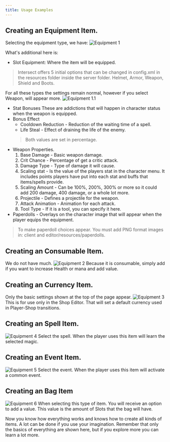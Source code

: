 ```yaml
---
title: Usage Examples
---
```


## Creating an Equipment Item.
Selecting the equipment type, we have:
![Equipment 1](http://www.ascensiongamedev.com/resources/filehost/327ba12f6cc95c0dd3057165de221b97.png)

What's additional here is:
 - Slot Equipment: Where the item will be equipped.
>Intersect offers 5 initial options that can be changed in config.xml in the resources folder inside the server folder.
Helmet, Armor, Weapon, Shield and Boots.

For all these types the settings remain normal, however if you select Weapon, will appear more.
![Equipment 1.1](http://www.ascensiongamedev.com/resources/filehost/dde101f70762ee4e0bce87b04be0b0e0.png)

 - Stat Bonuses
 These are addictions that will happen in character status when the weapon is equipped.
 - Bonus Effect
   - Cooldown Reduction - Reduction of the waiting time of a spell.
   - Life Steal - Effect of draining the life of the enemy.
   > Both values are set in percentage.
 - Weapon Properties.
   1. Base Damage - Basic weapon damage.
   2. Crit Chance - Percentage of get a critic attack.
   3. Damage Type - Type of damage it will cause.
   4. Scaling stat -  Is the value of the players stat in the character menu. It includes points players have put into each stat and buffs that items/spells provide.
   5. Scaling Amount - Can be 100%, 200%, 300% or more so it could add 200 damage, 400 damage, or a whole lot more.
   6. Projectile - Defines a projectile for the weapon.
   7. Attack Animation - Animation for each attack.
   8. Tool Type - If it is a tool, you can specify it here.
 - Paperdolls - Overlays on the character image that will appear when the player equips the equipment.
 >To make paperdoll choices appear. You must add PNG format images in: client and editor/resources/paperdolls.

## Creating an Consumable Item.
We do not have much.
![Equipment 2](http://www.ascensiongamedev.com/resources/filehost/4bef11e6d04a9f20c16010f6893bc326.png)
Because it is consumable, simply add if you want to increase Health or mana and add value.

## Creating an Currency Item.
Only the basic settings shown at the top of the page appear.
![Equipment 3](http://www.ascensiongamedev.com/resources/filehost/03a1fb85b49283d4e5f7a695580e8c82.png)
This is for use only in the Shop Editor. That will set a default currency used in Player-Shop transitions.

## Creating an Spell Item.
![Equipment 4](http://www.ascensiongamedev.com/resources/filehost/9db8358e6e25d7354e06099604facd9a.png)
Select the spell.
When the player uses this item will learn the selected magic.

## Creating an Event Item.
![Equipment 5](http://www.ascensiongamedev.com/resources/filehost/19a157714d7a36de460ce81c2fa3d1eb.png)
Select the event.
When the player uses this item will activate a common event.

## Creating an Bag Item
![Equipment 6](http://www.ascensiongamedev.com/resources/filehost/635644fda2d1e8f04b06477a96ce5eaa.png)
When selecting this type of item. You will receive an option to add a value. This value is the amount of Slots that the bag will have.

Now you know how everything works and knows how to create all kinds of items. A lot can be done if you use your imagination. Remember that only the basics of everything are shown here, but if you explore more you can learn a lot more.